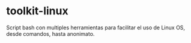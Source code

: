 # toolkit-linux
Script bash con multiples herramientas para facilitar el uso de Linux OS, desde comandos, hasta anonimato.
